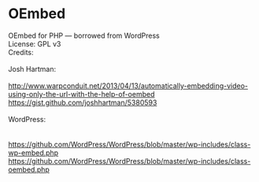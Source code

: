 OEmbed
======

OEmbed for PHP &mdash; borrowed from WordPress<br>
License:  GPL v3<br>
Credits: 
<br><br>
Josh Hartman: 
<br><br>
http://www.warpconduit.net/2013/04/13/automatically-embedding-video-using-only-the-url-with-the-help-of-oembed<br>
https://gist.github.com/joshhartman/5380593
<br><br>
WordPress:  
<br><br>
https://github.com/WordPress/WordPress/blob/master/wp-includes/class-wp-embed.php<br>
https://github.com/WordPress/WordPress/blob/master/wp-includes/class-oembed.php
